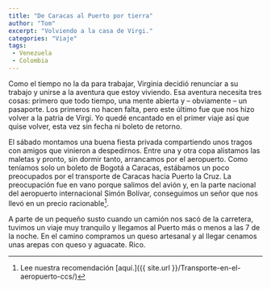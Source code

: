 ```yaml
---
title: "De Caracas al Puerto por tierra"
author: "Tom"
excerpt: "Volviendo a la casa de Virgi."
categories: "Viaje"
tags: 
 - Venezuela
 - Colombia
---
```


Como el tiempo no la da para trabajar, Virginia decidió renunciar a su trabajo y unirse a la aventura que estoy viviendo. Esa aventura necesita tres cosas: primero que todo tiempo, una mente abierta y – obviamente – un pasaporte. Los primeros no hacen falta, pero este último fue que nos hizo volver a la patria de Virgi. Yo quedé encantado en el primer viaje así que quise volver, esta vez sin fecha ni boleto de retorno.

El sábado montamos una buena fiesta privada compartiendo unos tragos con amigos que vinieron a despedirnos. Entre una y otra copa alistamos las maletas y pronto, sin dormir tanto, arrancamos por el aeropuerto. Como teníamos solo un boleto de Bogotá a Caracas, estábamos un poco preocupados por el transporte de Caracas hacia Puerto la Cruz. La preocupación fue en vano porque salimos del avión y, en la parte nacional del aeropuerto internacional Simón Bolívar, conseguimos un señor que nos llevó en un precio racionable[^recomendacion].

[^recomendacion]:Lee nuestra recomendación [aquí.]({{ site.url }}/Transporte-en-el-aeropuerto-ccs/)

A parte de un pequeño susto cuando un camión nos sacó de la carretera, tuvimos un viaje muy tranquilo y llegamos al Puerto más o menos a las 7 de la noche. En el camino compramos un queso artesanal y al llegar cenamos unas arepas con queso y aguacate. Rico.
